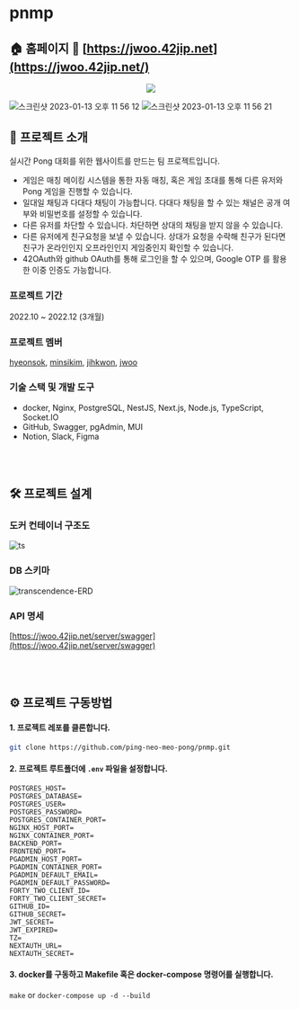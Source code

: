 # pnmp

## 🏠 홈페이지 🔗 [https://jwoo.42jip.net](https://jwoo.42jip.net/)

<p align='center'>
  <img src='https://user-images.githubusercontent.com/74581396/212355160-b05994f1-4c1d-4812-8b86-e8ddd33876bc.png'>
</p>

![스크린샷 2023-01-13 오후 11 56 12](https://user-images.githubusercontent.com/74581396/212356255-17232d2f-b8db-4a6e-9743-1fc94562f5a7.png)
![스크린샷 2023-01-13 오후 11 56 21](https://user-images.githubusercontent.com/74581396/212356079-c6ba10c0-d827-45bb-a2c2-09f4fefbb1dd.png)

## 🏓 프로젝트 소개

실시간 Pong 대회를 위한 웹사이트를 만드는 팀 프로젝트입니다.
- 게임은 매칭 메이킹 시스템을 통한 자동 매칭, 혹은 게임 초대를 통해 다른 유저와 Pong 게임을 진행할 수 있습니다.
- 일대일 채팅과 다대다 채팅이 가능합니다. 다대다 채팅을 할 수 있는 채널은 공개 여부와 비밀번호를 설정할 수 있습니다.
- 다른 유저를 차단할 수 있습니다. 차단하면 상대의 채팅을 받지 않을 수 있습니다.
- 다른 유저에게 친구요청을 보낼 수 있습니다. 상대가 요청을 수락해 친구가 된다면 친구가 온라인인지 오프라인인지 게임중인지 확인할 수 있습니다.
- 42OAuth와 github OAuth를 통해 로그인을 할 수 있으며, Google OTP 를 활용한 이중 인증도 가능합니다.

### 프로젝트 기간
2022.10 ~ 2022.12 (3개월)

### 프로젝트 멤버

[hyeonsok](https://github.com/kimhxsong), [minsikim](https://github.com/minsikim-42), [jihkwon](https://github.com/kjh6b6a68), [jwoo](https://github.com/Jiwon-Woo)

### 기술 스택 및 개발 도구

- docker, Nginx, PostgreSQL, NestJS, Next.js, Node.js, TypeScript, Socket.IO 
- GitHub, Swagger, pgAdmin, MUI
- Notion, Slack, Figma

<br><br>

## 🛠 프로젝트 설계

### 도커 컨테이너 구조도

![ts](https://user-images.githubusercontent.com/74581396/212341683-a1db8638-e6fc-4f79-bc86-1291e6675143.png)

### DB 스키마
![transcendence-ERD](https://user-images.githubusercontent.com/74581396/212341558-0a33c04e-a893-4cb0-a0e9-59d33b6292ba.png)

### API 명세
[https://jwoo.42jip.net/server/swagger](https://jwoo.42jip.net/server/swagger)

<br><br>

## ⚙️ 프로젝트 구동방법
#### 1. 프로젝트 레포를 클론합니다.
```sh
git clone https://github.com/ping-neo-meo-pong/pnmp.git
```
#### 2. 프로젝트 루트폴더에 `.env` 파일을 설정합니다.
```
POSTGRES_HOST=
POSTGRES_DATABASE=
POSTGRES_USER=
POSTGRES_PASSWORD=
POSTGRES_CONTAINER_PORT=
NGINX_HOST_PORT=
NGINX_CONTAINER_PORT=
BACKEND_PORT=
FRONTEND_PORT=
PGADMIN_HOST_PORT=
PGADMIN_CONTAINER_PORT=
PGADMIN_DEFAULT_EMAIL=
PGADMIN_DEFAULT_PASSWORD=
FORTY_TWO_CLIENT_ID=
FORTY_TWO_CLIENT_SECRET=
GITHUB_ID=
GITHUB_SECRET=
JWT_SECRET=
JWT_EXPIRED=
TZ=
NEXTAUTH_URL=
NEXTAUTH_SECRET=
```
#### 3. docker를 구동하고 Makefile 혹은 docker-compose 명령어를 실행합니다.
`make` or `docker-compose up -d --build`

